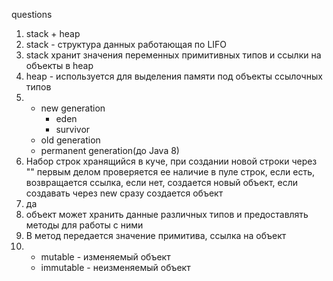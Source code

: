 

questions
1. stack + heap
2. stack - структура данных работающая по LIFO
3. stack хранит значения переменных примитивных типов и ссылки на объекты в heap
4. heap - используется для выделения памяти под объекты ссылочных типов
5. + new generation 
        + eden
        + survivor
   + old generation
   + permanent generation(до Java 8)
6. Набор строк хранящийся в куче, при создании новой строки через "" первым делом проверяется ее наличие в пуле строк, 
если есть, возвращается ссылка, если нет, создается новый объект, если создавать через new сразу создается объект
7. да
8. объект может хранить данные различных типов и предоставлять методы для работы с ними
9. В метод передается значение примитива, ссылка на объект
10. + mutable - изменяемый объект
    + immutable - неизменяемый объект